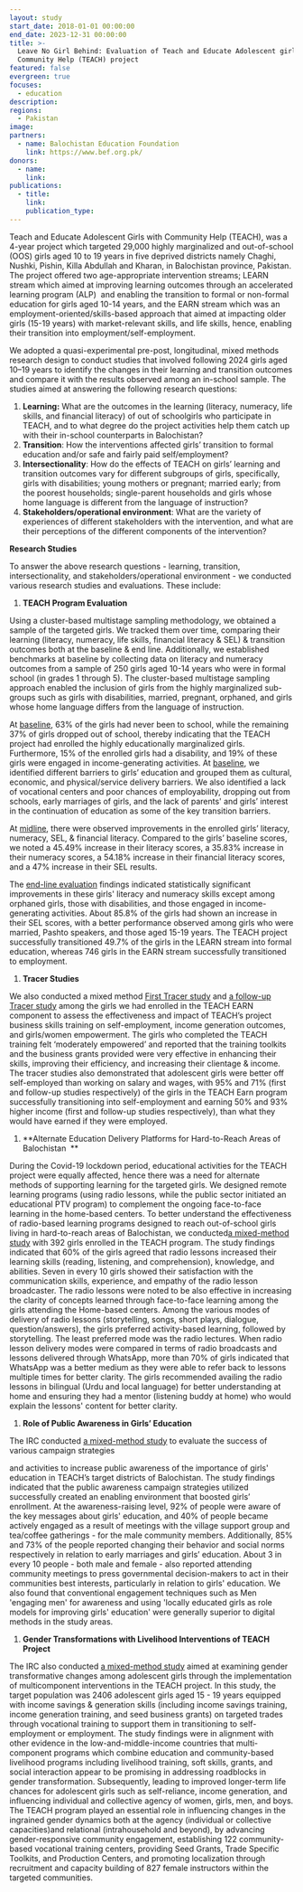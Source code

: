 ```yaml
---
layout: study
start_date: 2018-01-01 00:00:00
end_date: 2023-12-31 00:00:00
title: >-
  Leave No Girl Behind: Evaluation of Teach and Educate Adolescent girls with
  Community Help (TEACH) project
featured: false
evergreen: true
focuses:
  - education
description:
regions:
  - Pakistan
image:
partners:
  - name: Balochistan Education Foundation
    link: https://www.bef.org.pk/
donors:
  - name:
    link:
publications:
  - title:
    link:
    publication_type:
---
```

Teach and Educate Adolescent Girls with Community Help (TEACH), was a 4-year project which targeted 29,000 highly marginalized and out-of-school (OOS) girls aged 10 to 19 years in five deprived districts namely Chaghi, Nushki, Pishin, Killa Abdullah and Kharan, in Balochistan province, Pakistan. The project offered two age-appropriate intervention streams; LEARN stream which aimed at improving learning outcomes through an accelerated learning program (ALP)&nbsp; and enabling the transition to formal or non-formal education for girls aged 10-14 years, and the EARN stream which was an employment-oriented/skills-based approach that aimed at impacting older girls (15-19 years) with market-relevant skills, and life skills, hence, enabling their transition into employment/self-employment.

We adopted a quasi-experimental pre-post, longitudinal, mixed methods research design to conduct studies that involved following 2024 girls aged 10–19 years to identify the changes in their learning and transition outcomes and compare it with the results observed among an in-school sample. The studies aimed at answering the following research questions:

1. **Learning:** What are the outcomes in the learning (literacy, numeracy, life skills, and financial literacy) of out of schoolgirls who participate in TEACH, and to what degree do the project activities help them catch up with their in-school counterparts in Balochistan?&nbsp;
2. **Transition**\: How the interventions affected girls’ transition to formal education and/or safe and fairly paid self/employment?
3. **Intersectionality**\: How do the effects of TEACH on girls’ learning and transition outcomes vary for different subgroups of girls, specifically, girls with disabilities; young mothers or pregnant; married early; from the poorest households; single-parent households and girls whose home language is different from the language of instruction?
4. **Stakeholders/operational environment**\: What are the variety of experiences of different stakeholders with the intervention, and what are their perceptions of the different components of the intervention?&nbsp;

**Research Studies**

To answer the above research questions - learning, transition, intersectionality, and stakeholders/operational environment - we conducted various research studies and evaluations. These include:

1. **TEACH Program Evaluation**

Using a cluster-based multistage sampling methodology, we obtained a sample of the targeted girls. We tracked them over time, comparing their learning (literacy, numeracy, life skills, financial literacy & SEL) & transition outcomes both at the baseline & end line. Additionally, we established benchmarks at baseline by collecting data on literacy and numeracy outcomes from a sample of 250 girls aged 10-14 years who were in formal school (in grades 1 through 5). The cluster-based multistage sampling approach enabled the inclusion of girls from the highly marginalized sub-groups such as girls with disabilities, married, pregnant, orphaned, and girls whose home language differs from the language of instruction.

At [baseline](https://girlseducationchallenge.org/media/pzhfaeqq/teach-lngb-baseline-evaluation.pdf), 63% of the girls had never been to school, while the remaining 37% of girls dropped out of school, thereby indicating that the TEACH project had enrolled the highly educationally marginalized girls. Furthermore, 15% of the enrolled girls had a disability, and 19% of these girls were engaged in income-generating activities. At [baseline](https://girlseducationchallenge.org/media/pzhfaeqq/teach-lngb-baseline-evaluation.pdf), we identified different barriers to girls’ education and grouped them as cultural, economic, and physical/service delivery barriers. We also identified a lack of vocational centers and poor chances of employability, dropping out from schools, early marriages of girls, and the lack of parents' and girls’ interest in the continuation of education as some of the key transition barriers.

At [midline](https://rescue.app.box.com/s/y3k2x8xeprnd0ztds3gtu4v60s8sc8li), there were observed improvements in the enrolled girls’ literacy, numeracy, SEL, & financial literacy. Compared to the girls’ baseline scores, we noted a 45.49% increase in their literacy scores, a 35.83% increase in their numeracy scores, a 54.18% increase in their financial literacy scores, and a 47% increase in their SEL results.&nbsp;

The [end-line evaluation](https://girlseducationchallenge.org/media/jzpaxj4f/16feb2023_irc_teach_endline_evaluation_report_website.pdf) findings indicated statistically significant improvements in these girls' literacy and numeracy skills except among orphaned girls, those with disabilities, and those engaged in income-generating activities. About 85.8% of the girls had shown an increase in their SEL scores, with a better performance observed among girls who were married, Pashto speakers, and those aged 15-19 years. The TEACH project successfully transitioned 49.7% of the girls in the LEARN stream into formal education, whereas 746 girls in the EARN stream successfully transitioned to employment.

1. **Tracer Studies**

We also conducted a mixed method [First Tracer study](https://rescue.app.box.com/s/90zt3d0h8cnp017l1itmtbh2etxn7c8b) and [a follow-up Tracer study](https://rescue.app.box.com/s/svmnldffixjubspv4zwsnhuy69abhoc1) among the girls we had enrolled in the TEACH EARN component to assess the effectiveness and impact of TEACH’s project business skills training on self-employment, income generation outcomes, and girls/women empowerment. The girls who completed the TEACH training felt ‘moderately empowered’ and reported that the training toolkits and the business grants provided were very effective in enhancing their skills, improving their efficiency, and increasing their clientage & income. The tracer studies also demonstrated that adolescent girls were better off self-employed than working on salary and wages, with 95% and 71% (first and follow-up studies respectively) of the girls in the TEACH Earn program successfully transitioning into self-employment and earning 50% and 93% higher income (first and follow-up studies respectively), than what they would have earned if they were employed.

1. **Alternate Education Delivery Platforms for Hard-to-Reach Areas of Balochistan&nbsp; **

During the Covid-19 lockdown period, educational activities for the TEACH project were equally affected, hence there was a need for alternate methods of supporting learning for the targeted girls. We designed remote learning programs (using radio lessons, while the public sector initiated an educational PTV program) to complement the ongoing face-to-face learning in the home-based centers. To better understand the effectiveness of radio-based learning programs designed to reach out-of-school girls living in hard-to-reach areas of Balochistan, we conducted[a mixed-method study](https://rescue.box.com/s/apvu01twg8d465eem5gyvvavi4mr9mpq) with 392 girls enrolled in the TEACH program. The study findings indicated that 60% of the girls agreed that radio lessons increased their learning skills (reading, listening, and comprehension), knowledge, and abilities. Seven in every 10 girls showed their satisfaction with the communication skills, experience, and empathy of the radio lesson broadcaster. The radio lessons were noted to be also effective in increasing the clarity of concepts learned through face-to-face learning among the girls attending the Home-based centers. Among the various modes of delivery of radio lessons (storytelling, songs, short plays, dialogue, question/answers), the girls preferred activity-based learning, followed by storytelling. The least preferred mode was the radio lectures. When radio lesson delivery modes were compared in terms of radio broadcasts and lessons delivered through WhatsApp, more than 70% of girls indicated that WhatsApp was a better medium as they were able to refer back to lessons multiple times for better clarity. The girls recommended availing the radio lessons in bilingual (Urdu and local language) for better understanding at home and ensuring they had a mentor (listening buddy at home) who would explain the lessons' content for better clarity.

1. **Role of Public Awareness in Girls’ Education**

The IRC conducted [a mixed-method study](https://rescue.box.com/s/5ynii8x4s65j4bv5jr0sw9kgv16omqim) to evaluate the success of various campaign strategies

and activities to increase public awareness of the importance of girls' education in TEACH’s target districts of Balochistan. The study findings indicated that the public awareness campaign strategies utilized successfully created an enabling environment that boosted girls’ enrollment. At the awareness-raising level, 92% of people were aware of the key messages about girls' education, and 40% of people became actively engaged as a result of meetings with the village support group and tea/coffee gatherings - for the male community members. Additionally, 85% and 73% of the people reported changing their behavior and social norms respectively in relation to early marriages and girls’ education. About 3 in every 10 people - both male and female - also reported attending community meetings to press governmental decision-makers to act in their communities best interests, particularly in relation to girls' education. We also found that conventional engagement techniques such as Men 'engaging men' for awareness and using 'locally educated girls as role models for improving girls' education' were generally superior to digital methods in the study areas.&nbsp;

1. **Gender Transformations with Livelihood Interventions of TEACH Project**

The IRC also conducted [a mixed-method study](https://rescue.app.box.com/s/zuib43tv1a8z1ueb2ky8wy9sx5oz037m) aimed at examining gender transformative changes among adolescent girls through the implementation of multicomponent interventions in the TEACH project. In this study, the target population was 2406 adolescent girls aged 15 - 19 years equipped with income savings & generation skills (including income savings training, income generation training, and seed business grants) on targeted trades through vocational training to support them in transitioning to self-employment or employment. The study findings were in alignment with other evidence in the low-and-middle-income countries that multi-component programs which combine education and community-based livelihood programs including livelihood training, soft skills, grants, and social interaction appear to be promising in addressing roadblocks in gender transformation. Subsequently, leading to improved longer-term life chances for adolescent girls such as self-reliance, income generation, and influencing individual and collective agency of women, girls, men, and boys. The TEACH program played an essential role in influencing changes in the ingrained gender dynamics both at the agency (individual or collective capacities)and relational (intrahousehold and beyond), by advancing gender-responsive community engagement, establishing 122 community-based vocational training centers, providing Seed Grants, Trade Specific Toolkits, and Production Centers, and promoting localization through recruitment and capacity building of 827 female instructors within the targeted communities.